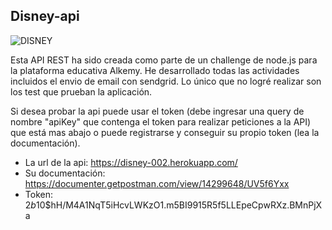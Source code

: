 ## Disney-api
![DISNEY](https://prod-static.disney-plus.net/assets/product/disneyplus/images/share-default.14fadd993578b9916f855cebafb71e62.png)

Esta API REST ha sido creada como parte de un challenge de node.js para la plataforma educativa Alkemy.
He desarrollado todas las actividades incluidos el envio de email con sendgrid. Lo único que no logré realizar son los test que prueban la aplicación.

Si desea probar la api puede usar el token (debe ingresar una query de nombre "apiKey" que contenga el token para realizar peticiones a la API) que está mas abajo o puede registrarse y conseguir su propio token (lea la documentación).
- La url de la api: https://disney-002.herokuapp.com/
- Su documentación: https://documenter.getpostman.com/view/14299648/UV5f6Yxx 
- Token: $2b$10$hH/M4A1NqT5iHcvLWKzO1.m5BI9915R5f5LLEpeCpwRXz.BMnPjXa
